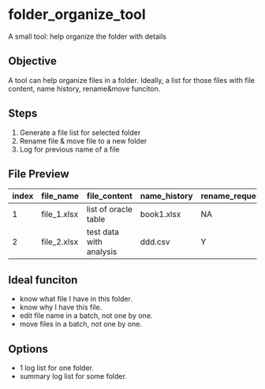 # folder_organize_tool
A small tool: help organize the folder with details

## Objective
A tool can help organize files in a folder. Ideally, a list for those files with file content, name history, rename&move funciton. 

## Steps
1. Generate a file list for selected folder
2. Rename file & move file to a new folder
3. Log for previous name of a file

## File Preview

|  index   | file_name  |  file_content  | name_history  |  rename_request  | rename_str  |  move_request  |  move_str  |
|  ----  | ----  |  ----  | ----  |  ----  | ----  |  ----  | ----  |
| 1  | file_1.xlsx | list of oracle table  | book1.xlsx | NA  | NA | Y  | "D:/test/path/" |
| 2  | file_2.xlsx | test data with analysis  | ddd.csv | Y  | test_analysis.xlsx | NA  | NA |

## Ideal funciton
- know what file I have in this folder. 
- know why I have this file.
- edit file name in a batch, not one by one. 
- move files in a batch, not one by one. 

## Options
- 1 log list for one folder. 
- summary log list for some folder. 
